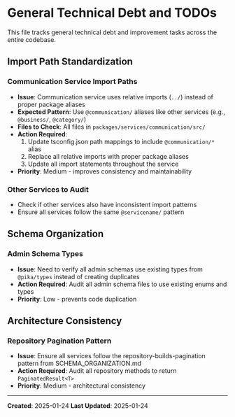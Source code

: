 # General Technical Debt and TODOs

This file tracks general technical debt and improvement tasks across the entire codebase.

## Import Path Standardization

### Communication Service Import Paths

- **Issue**: Communication service uses relative imports (`../`) instead of proper package aliases
- **Expected Pattern**: Use `@communication/` aliases like other services (e.g., `@business/`, `@category/`)
- **Files to Check**: All files in `packages/services/communication/src/`
- **Action Required**:
  1. Update tsconfig.json path mappings to include `@communication/*` alias
  2. Replace all relative imports with proper package aliases
  3. Update all import statements throughout the service
- **Priority**: Medium - improves consistency and maintainability

### Other Services to Audit

- Check if other services also have inconsistent import patterns
- Ensure all services follow the same `@servicename/` pattern

## Schema Organization

### Admin Schema Types

- **Issue**: Need to verify all admin schemas use existing types from `@pika/types` instead of creating duplicates
- **Action Required**: Audit all admin schema files to use existing enums and types
- **Priority**: Low - prevents code duplication

## Architecture Consistency

### Repository Pagination Pattern

- **Issue**: Ensure all services follow the repository-builds-pagination pattern from SCHEMA_ORGANIZATION.md
- **Action Required**: Audit all repository methods to return `PaginatedResult<T>`
- **Priority**: Medium - architectural consistency

---

**Created**: 2025-01-24
**Last Updated**: 2025-01-24
